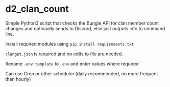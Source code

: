 # d2_clan_count
Simple Python3 script that checks the Bungie API for clan member count changes and optionally sends to Discord, else just outputs info to command line.

Install required modules using `pip install requirements.txt`

`clanget.json` is required and no edits to file are needed.

Rename `.env.template` to `.env` and enter values where required

Can use Cron or other scheduler (daily recommended, no more frequent than hourly)
